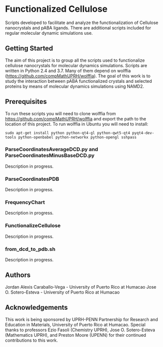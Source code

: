 # Functionalized Cellulose

Scripts developed to facilitate and analyze the functionalization of Cellulose nanocrystals and pABA ligands.
There are additional scripts included for regular molecular dynamic simulations use.

## Getting Started

The aim of this project is to group all the scripts used to functionalize cellulose nanocrystals for molecular dynamics simulations.
Scripts are written in Python 2.4 and 3.7. Many of them depend on wolffia (https://github.com/compMathUPRH/wolffia).
The goal of this work is to study the interaction between pABA functionalized crystals and selected proteins by means of molecular dynamics simulations using NAMD2.




## Prerequisites

To run these scripts you will need to clone wolffia from https://github.com/compMathUPRH/wolffia and export the path to the location of this project. To run wolffia in Ubuntu you will need to install:
```
sudo apt-get install python python-qt4-gl python-qwt5-qt4 pyqt4-dev-tools python-openbabel python-networkx python-opengl sshpass
```
### ParseCoordinatesAverageDCD.py and ParseCoordinatesMinusBaseDCD.py

Description in progress.

### ParseCoordinatesPDB

Description in progress.

### FrequencyChart

Description in progress.

### FunctionalizeCellulose

Description in progress.

### from_dcd_to_pdb.sh

Description in progress.

## Authors

Jordan Alexis Caraballo-Vega - University of Puerto Rico at Humacao
Jose O. Sotero-Esteva - University of Puerto Rico at Humacao

## Acknowledgements

This work is being sponsored by UPRH-PENN Partnership for Research and Education in Materials, University of Puerto Rico at Humacao. Special thanks to professors Ezio Fasoli (Chemistry UPRH), Jose O. Sotero-Esteva (Mathematics UPRH), and Preston Moore (UPENN) for their continued contributions to this work.
